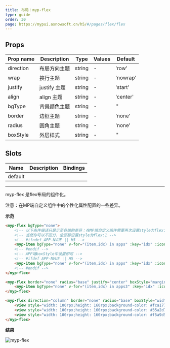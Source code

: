 ```yaml
---
title: 布局：myp-flex
type: guide
order: 30
page: https://mypui.asnowsoft.cn/h5/#/pages/flex/flex
---
```


## Props

| Prop name | Description  | Type   | Values | Default  |
| --------- | ------------ | ------ | ------ | -------- |
| direction | 布局方向主题 | string | -      | 'row'    |
| wrap      | 换行主题     | string | -      | 'nowrap' |
| justify   | justify 主题 | string | -      | 'start'  |
| align     | align 主题   | string | -      | 'center' |
| bgType    | 背景颜色主题 | string | -      | ''       |
| border    | 边框主题     | string | -      | 'none'   |
| radius    | 圆角主题     | string | -      | 'none'   |
| boxStyle  | 外层样式     | string | -      | ''       |

## Slots

| Name    | Description | Bindings |
| ------- | ----------- | -------- |
| default |             |          |

---

myp-flex 是flex布局的组件化。

<p class="tip">注意：在MP端自定义组件中的个性化属性配置的一些差异。</p>

**示范**

```html
<myp-flex bgType="none">
	<!-- 以下条件编译只是示范各端的差异：在MP端自定义组件需要再次设置style为flex:1. -->
	<!-- 当然你可以不区分，全部都设置style为flex:1 -->
	<!-- #ifndef APP-NVUE || H5 -->
	<myp-item bgType="none" v-for="(item,idx) in apps" :key="idx" :icon="item.icon" :text="item.name" iconType="inverse" style="flex:1;" boxStyle="height:180rpx;flex:1;" iconBoxStyle="width:80rpx;height:80rpx;border-radius:80rpx;background-color:#FF9090;"></myp-item>
	<!-- #endif -->
	<!-- APP端boxStyle中设置即可 -->
	<!-- #ifdef APP-NVUE || H5 -->
	<myp-item bgType="none" v-for="(item,idx) in apps" :key="idx" :icon="item.icon" :text="item.name" iconType="inverse" boxStyle="height:180rpx;flex:1;" iconBoxStyle="width:80rpx;height:80rpx;border-radius:80rpx;background-color:#FF9090;"></myp-item>
	<!-- #endif -->
</myp-flex>

<myp-flex border="none" radius="base" justify="center" boxStyle="margin-left:32rpx;margin-right:32rpx;">
	<myp-item bgType="none" v-for="(item,idx) in apps3" :key="idx" :icon="item.icon" :text="item.name" iconType="inverse" boxStyle="height:180rpx;width:160rpx;" iconBoxStyle="width:80rpx;height:80rpx;border-radius:80rpx;background-color:#FF9090;"></myp-item>
</myp-flex>

<myp-flex direction="column" border="none" radius="base" boxStyle="width: 200rpx; height: 560rpx;">
	<view style="width: 100rpx;height: 160rpx;background-color: #fca177;"></view>
	<view style="width: 100rpx;height: 160rpx;background-color: #35a2d7;"></view>
	<view style="width: 100rpx;height: 160rpx;background-color: #f5a9d5;"></view>
</myp-flex>
```

**结果**

![myp-flex](/images/doc/flex.png)
